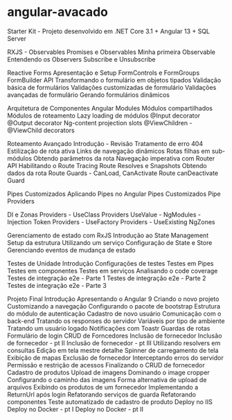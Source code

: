 # angular-avacado
Starter Kit - Projeto desenvolvido em .NET Core 3.1 + Angular 13 + SQL Server

RXJS - Observables
 Promises e Observables
 Minha primeira Observable
 Entendendo os Observers
 Subscribe e Unsubscribe

Reactive Forms
 Apresentação e Setup
 FormControls e FormGroups
 FormBuilder API
 Transformando o formulário em objetos tipados
 Validação básica de formulários
 Validações customizadas de formulário
 Validações avançadas de formulário
 Gerando formulários dinâmicos

Arquitetura de Componentes
 Angular Modules
 Módulos compartilhados
 Módulos de roteamento
 Lazy loading de módulos
 @Input decorator
 @Output decorator
 Ng-content projection slots
 @ViewChildren - @ViewChild decorators

Roteamento Avançado
 Introdução - Revisão
 Tratamento de erro 404
 Estilização de rota ativa
 Links de navegação dinâmicos
 Rotas filhas em sub-módulos
 Obtendo parâmetros da rota
 Navegação imperativa com Router API
 Habilitando o Route Tracing
 Route Resolves e Snapshots
 Obtendo dados da rota
 Route Guards - CanLoad, CanActivate
 Route canDeactivate Guard

Pipes Customizados
 Aplicando Pipes no Angular
 Pipes Customizados
 Pipe Providers

DI e Zonas
 Providers - UseClass
 Providers UseValue - NgModules - Injection Token
 Providers - UseFactory
 Providers - UseExisting
 NgZones

Gerenciamento de estado com RxJS
 Introdução ao State Management
 Setup da estrutura
 Utilizando um serviço
 Configuração de State e Store
 Gerenciando eventos de mudança de estado

Testes de Unidade
 Introdução
 Configurações de testes
 Testes em Pipes
 Testes em componentes
 Testes em serviços
 Analisando o code coverage
 Testes de integração e2e - Parte 1
 Testes de integração e2e - Parte 2
 Testes de integração e2e - Parte 3

Projeto Final
 Introdução
 Apresentando o Angular 9
 Criando o novo projeto
 Customizando a navegação
 Configurando o pacote de bootstrap
 Estrutura do módulo de autenticação
 Cadastro de novo usuário
 Comunicação com o back-end
 Tratando os responses do servidor
 Variáveis por tipo de ambiente
 Tratando um usuário logado
 Notificações com Toastr
 Guardas de rotas
 Formulário de login
 CRUD de Forncedores
 Inclusão de fornecedor
 Inclusão de fornecedor - pt II
 Inclusão de fornecedor - pt III
 Utilizando resolvers em consultas
 Edição em tela mestre detalhe
 Spinner de carregamento de tela
 Exibição de mapas
 Exclusão de fornecedor
 Interceptando erros do servidor
 Permissão e restrição de acessos
 Finalizando o CRUD de fornecedor
 Cadastro de produtos
 Upload de imagens
 Dominando o image cropper
 Configurando o caminho das imagens
 Forma alternativa de upload de arquivos
 Exibindo os produtos de um fornecedor
 Implementando a ReturnUrl após login
 Refatorando serviços de guarda
 Refatorando componentes
 Teste automatizado de cadastro de produto
 Deploy no IIS
 Deploy no Docker - pt I
 Deploy no Docker - pt II
